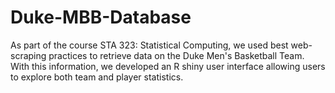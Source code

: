# Duke-MBB-Database
As part of the course STA 323: Statistical Computing, we used best web-scraping practices to retrieve data on the Duke Men's Basketball Team. With this information, we developed an R shiny user interface allowing users to explore both team and player statistics.

